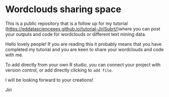 # Wordclouds sharing space
This is a public repository that is a follow up for my tutorial (https://eddatascienceees.github.io/tutorial-JiriSubrt/)where you can post your outputs and code for wordclouds or different text mining data.

Hello lovely people! If you are reading this it probably means that you have completed my tutorial and you are keen to share your wordclouds and code with me. 

To add directly from your own R studio, you can connect your project with version control, or add directly clicking to ```add file```.

I will be looking forward to your creations!

Jiri
